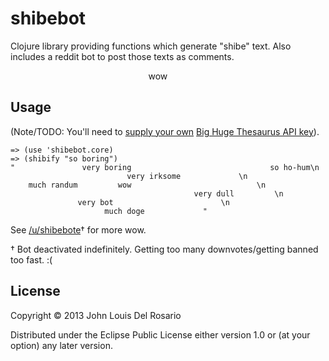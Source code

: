 # shibebot

Clojure library providing functions which generate "shibe" text. Also
includes a reddit bot to post those texts as comments.

&nbsp;&nbsp;&nbsp;&nbsp;&nbsp;&nbsp;&nbsp;&nbsp;&nbsp;&nbsp;&nbsp;&nbsp;&nbsp;
&nbsp;&nbsp;&nbsp;&nbsp;&nbsp;&nbsp;&nbsp;&nbsp;&nbsp;&nbsp;&nbsp;&nbsp;&nbsp;
&nbsp;&nbsp;&nbsp;&nbsp;&nbsp;&nbsp;&nbsp;&nbsp;&nbsp;&nbsp;&nbsp;&nbsp;&nbsp;
&nbsp;&nbsp;&nbsp;&nbsp;&nbsp;&nbsp;&nbsp;&nbsp;&nbsp;&nbsp;&nbsp;&nbsp;&nbsp;
wow

## Usage

(Note/TODO: You'll need to [supply your own](https://github.com/john2x/shibebot/blob/master/src/shibebot/core.clj#L6) [Big Huge Thesaurus API key](http://words.bighugelabs.com/api.php)).

    => (use 'shibebot.core)
    => (shibify "so boring")
    "               very boring                               so ho-hum\n
                              very irksome             \n
        much randum         wow                            \n
                                             very dull         \n
                   very bot                        \n
                         much doge             "

See [/u/shibebote](http://reddit.com/user/shibebote)† for more wow.

† Bot deactivated indefinitely. Getting too many downvotes/getting banned too fast. :(

## License

Copyright © 2013 John Louis Del Rosario

Distributed under the Eclipse Public License either version 1.0 or (at
your option) any later version.
